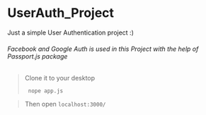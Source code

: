 # UserAuth_Project
Just a  simple User Authentication project :)


###### Facebook and Google Auth is used in this Project with the help of Passport.js package



>Clone it to your desktop
>
> ``` nope app.js```

>Then open ```localhost:3000/```


